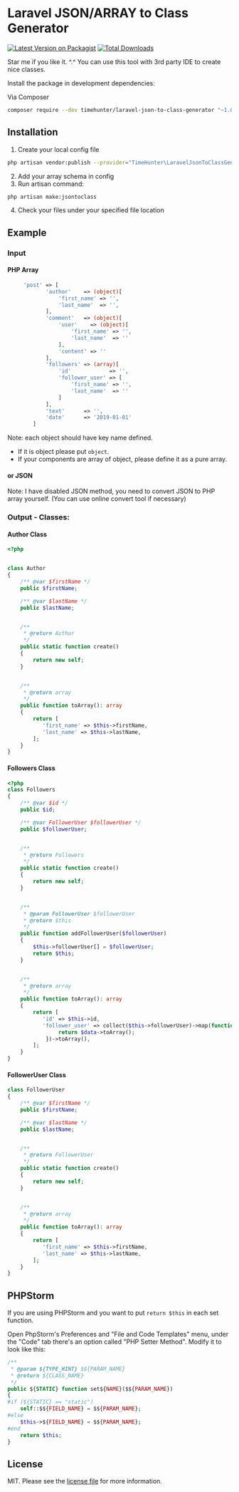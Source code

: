 # Laravel JSON/ARRAY to Class Generator

[![Latest Version on Packagist][ico-version]][link-packagist]
[![Total Downloads][ico-downloads]][link-downloads]


[link-packagist]: https://packagist.org/packages/timehunter/laravel-json-to-class-generator
[ico-version]: https://img.shields.io/packagist/v/timehunter/laravel-json-to-class-generator.svg?style=flat-square
[ico-downloads]: https://img.shields.io/packagist/dt/timehunter/laravel-json-to-class-generator.svg?style=flat-square
[link-downloads]: https://packagist.org/packages/timehunter/laravel-json-to-class-generator

Star me if you like it. ^.^ You can use this tool with 3rd party IDE to create nice classes.

Install the package in development dependencies:

Via Composer

``` bash
composer require --dev timehunter/laravel-json-to-class-generator "~1.0"
```

## Installation

1. Create your local config file
````bash
php artisan vendor:publish --provider="TimeHunter\LaravelJsonToClassGenerator\LaravelJsonToClassGeneratorServiceProvider"
````
2. Add your array schema in config
3. Run artisan command:
````bash
php artisan make:jsontoclass
```` 
4. Check your files under your specified file location 


## Example


### Input

#### PHP Array

````php
     'post' => [
            'author'    => (object)[
                'first_name' => '',
                'last_name'  => '',
            ],
            'comment'   => (object)[
                'user'    => (object)[
                    'first_name' => '',
                    'last_name'  => ''
                ],
                'content' => ''
            ],
            'followers' => (array)[
                'id'            => '',
                'follower_user' => [
                    'first_name' => '',
                    'last_name'  => ''
                ]
            ],
            'text'      => '',
            'date'      => '2019-01-01'
        ]
````

Note: each object should have key name defined. 

- If it is object please put `object`. 
- If your components are array of object, please define it as a pure array.

#### or JSON

Note: I have disabled JSON method, you need to convert JSON to PHP array yourself. (You can use online convert tool if necessary)



### Output - Classes:

#### Author Class
````php
<?php


class Author
{
	/** @var $firstName */
	public $firstName;

	/** @var $lastName */
	public $lastName;


	/**
	 * @return Author
	 */
	public static function create()
	{
		return new self;
	}


	/**
	 * @return array
	 */
	public function toArray(): array
	{
		return [
		   'first_name' => $this->firstName,
		   'last_name' => $this->lastName,
		];
	}
}


````

#### Followers Class
````php
<?php
class Followers
{
	/** @var $id */
	public $id;

	/** @var FollowerUser $followerUser */
	public $followerUser;


	/**
	 * @return Followers
	 */
	public static function create()
	{
		return new self;
	}


	/**
	 * @param FollowerUser $followerUser
	 * @return $this
	 */
	public function addFollowerUser($followerUser)
	{
		$this->followerUser[] = $followerUser;
		return $this;
	}


	/**
	 * @return array
	 */
	public function toArray(): array
	{
		return [
		   'id' => $this->id,
		   'follower_user' => collect($this->followerUser)->map(function (FollowerUser $data){
		        return $data->toArray();
		    })->toArray(),
		];
	}
}


````


#### FollowerUser Class
````php
class FollowerUser
{
	/** @var $firstName */
	public $firstName;

	/** @var $lastName */
	public $lastName;


	/**
	 * @return FollowerUser
	 */
	public static function create()
	{
		return new self;
	}


	/**
	 * @return array
	 */
	public function toArray(): array
	{
		return [
		   'first_name' => $this->firstName,
		   'last_name' => $this->lastName,
		];
	}
}

````
## PHPStorm

If you are using PHPStorm and you want to put `return $this` in each set function.

Open PhpStorm's Preferences and "File and Code Templates" menu, under the "Code" tab there's an option called "PHP Setter Method". Modify it to look like this:

````php
/**
 * @param ${TYPE_HINT} $${PARAM_NAME}
 * @return ${CLASS_NAME}
 */
public ${STATIC} function set${NAME}($${PARAM_NAME})
{
#if (${STATIC} == "static")
    self::$${FIELD_NAME} = $${PARAM_NAME};
#else
    $this->${FIELD_NAME} = $${PARAM_NAME};
#end
    return $this;
}
````

## License

MIT. Please see the [license file](license.md) for more information.
